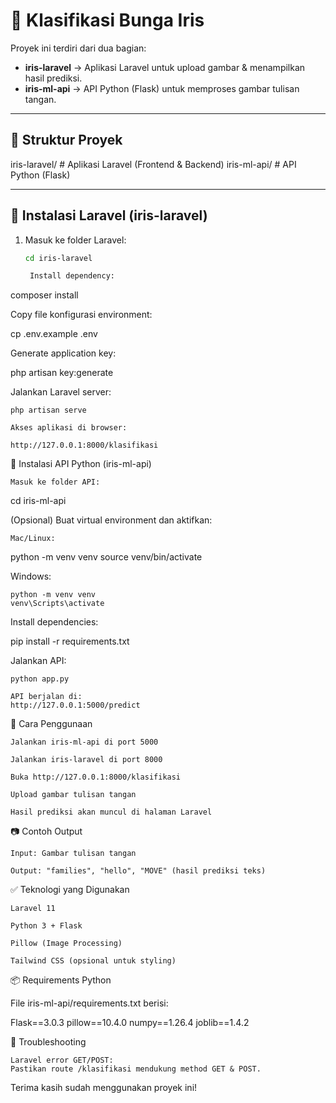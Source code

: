 # 🌸 Klasifikasi Bunga Iris

Proyek ini terdiri dari dua bagian:

- **iris-laravel** → Aplikasi Laravel untuk upload gambar & menampilkan hasil prediksi.
- **iris-ml-api** → API Python (Flask) untuk memproses gambar tulisan tangan.

---

## 📂 Struktur Proyek

iris-laravel/ # Aplikasi Laravel (Frontend & Backend)
iris-ml-api/ # API Python (Flask)


---

## 🚀 Instalasi Laravel (iris-laravel)

1. Masuk ke folder Laravel:

   ```bash
   cd iris-laravel

    Install dependency:

composer install

Copy file konfigurasi environment:

cp .env.example .env

Generate application key:

php artisan key:generate

Jalankan Laravel server:

    php artisan serve

    Akses aplikasi di browser:

    http://127.0.0.1:8000/klasifikasi

🤖 Instalasi API Python (iris-ml-api)

    Masuk ke folder API:

cd iris-ml-api

(Opsional) Buat virtual environment dan aktifkan:

    Mac/Linux:

python -m venv venv
source venv/bin/activate

Windows:

    python -m venv venv
    venv\Scripts\activate

Install dependencies:

pip install -r requirements.txt

Jalankan API:

    python app.py

    API berjalan di:
    http://127.0.0.1:5000/predict

📌 Cara Penggunaan

    Jalankan iris-ml-api di port 5000

    Jalankan iris-laravel di port 8000

    Buka http://127.0.0.1:8000/klasifikasi

    Upload gambar tulisan tangan

    Hasil prediksi akan muncul di halaman Laravel

📷 Contoh Output

    Input: Gambar tulisan tangan

    Output: "families", "hello", "MOVE" (hasil prediksi teks)

✅ Teknologi yang Digunakan

    Laravel 11

    Python 3 + Flask

    Pillow (Image Processing)

    Tailwind CSS (opsional untuk styling)

📦 Requirements Python

File iris-ml-api/requirements.txt berisi:

Flask==3.0.3
pillow==10.4.0
numpy==1.26.4
joblib==1.4.2

🔧 Troubleshooting

    Laravel error GET/POST:
    Pastikan route /klasifikasi mendukung method GET & POST.

Terima kasih sudah menggunakan proyek ini!
